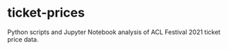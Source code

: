 # ticket-prices
Python scripts and Jupyter Notebook analysis of ACL Festival 2021 ticket price data.
